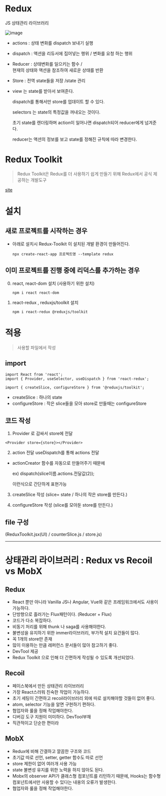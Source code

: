 # Redux

JS 상태관리 라이브러리

![image](https://user-images.githubusercontent.com/108104436/215714303-02d65ba8-6004-42b9-b226-c5062d69ab63.png)


- actions : 상태 변화를 dispatch 보내기 실행
- dispatch :
  액션을 리듀서에 집어넣는 행위 / 변화를 요청 하는 행위
- Reducer :
  상태변화를 일으키는 함수 /  
  현재의 상태와 액션을 참조하여 새로운 상태를 반환
- Store : 전역 state들을 저장 /state 관리
- view 는 state를 받아서 보여준다.

  dispatch를 통해서만 store를 업데이트 할 수 있다.

  selectors 는 state의 특정값을 꺼내오는 것이다.

  초기 state를 렌더링하며 action이 일어나면 dispatch되어 reducer에게 넘겨준다.

  reducer는 액션의 정보를 보고 state를 정해진 규칙에 따라 변경한다.

# Redux Toolkit

> Redux Toolkit은 Redux를 더 사용하기 쉽게 만들기 위해 Redux에서 공식 제공하는 개발도구

[site](https://ko.redux.js.org/tutorials/quick-start/)

# 설치

## 새로 프로젝트를 시작하는 경우

- 아래로 설치시 Redux-Toolkit 이 설치된 개발 환경이 만들어진다.

  `npx create-react-app 프로젝트명 --template redux`

## 이미 프로젝트를 진행 중에 리덕스를 추가하는 경우

0. react, react-dom 설치 (사용하기 위한 설치)

   `npm i react react-dom`

1. react-redux , reduxjs/toolkit 설치

   `npm i react-redux @reduxjs/toolkit`

# 적용

> 사용할 파일에서 작성

## import

```
import React from 'react';
import { Provider, useSelector, useDispatch } from 'react-redux';

import { createSlice, configureStore } from '@reduxjs/toolkit';
```

- createSlice : 하나의 state
- configureStore : 작은 slice들을 모아 store로 만들때는 configureStore

## 코드 작성

1. Provider 로 감싸서 store에 전달

```
<Provider store={store}></Provider>
```

2. action 전달
   useDispatch를 통해 actions 전달

- actionCreator 함수를 자동으로 만들어주기 때문에

  ex) dispatch(slice이름.actions.전달값(2));

  이런식으로 간단하게 표현가능

3. createSlice 작성 (slice= state / 하나의 작은 store를 만든다.)

4. configureStore 작성 (slice를 모아둔 store를 만든다.)

## file 구성

(ReduxToolkit.jsx(UI) / counterSlice.js / store.js)


---

# 상태관리 라이브러리 : Redux vs Recoil vs MobX 
  ## Redux
  - React 뿐만 아니라 Vanilla JS나 Angular, Vue와 같은 프레임워크에서도 사용이 가능하다.
  - 단방향으로 흘러가는 Flux패턴이다. (Reducer + Flux)
  - 코드가 다소 복잡하다.
  - 비동기 처리를 위해 thunk 나 saga를 사용해야한다.
  - 불변성을 유지하기 위한 immer라이브러리, 부가적 설치 요건들이 많다.
  - 꼭 1개의 store만 존재
  - 많이 이용하는 만큼 레퍼런스 문서들이 많아 참고하기 좋다.
  - DevTool 제공
  - Redux Toolkit 으로 인해 더 간편하게 작성될 수 있도록 개선되었다.

  ## Recoil
  - 페이스북에서 만든 상태관리 라이브러리
  - 가장 React스러워 친숙한 작업이 가능하다.
  - 초기 세팅이 간편하고 recoil라이브러리 외에 따로 설치해야할 것들이 없어 좋다.
  - atom, selector 기능을 알면 구현하기 편하다.
  - 협업자와 룰을 정해 작업해야한다.
  - 디버깅 도구 지원이 미미하다. DevTool부재
  - 직관적이고 단순한 편이라

  ## MobX
  - Redux에 비해 간결하고 깔끔한 구조와 코드
  - 초기값 따로 선언, setter, getter 함수도 따로 선언
  - store 제한이 없어 여러개 사용 가능
  - state 불변성 유지를 위한 노력을 하지 않아도 된다.
  - Mobx의 observer API가 클래스형 컴포넌트를 리턴하기 때문에, Hooks는 함수형 컴포넌트에서만 사용할 수 있다는 내용의 오류가 발생한다.
  - 협업자와 룰을 정해 작업해야한다.
